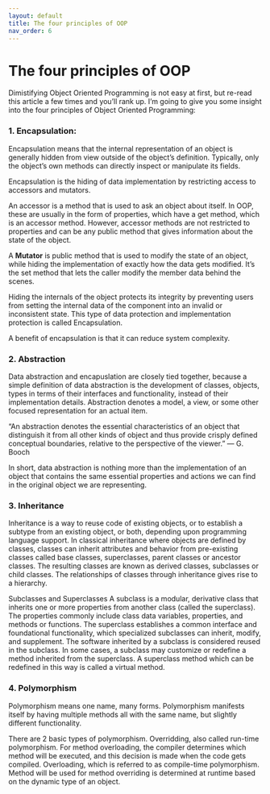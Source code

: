 ```yaml
---
layout: default
title: The four principles of OOP
nav_order: 6
---
```




# The four principles of OOP

Dimistifying Object Oriented Programming is not easy at first, but re-read this article a few times and you’ll rank up. I’m going to give you some insight into the four principles of Object Oriented Programming:

### 1. Encapsulation:

Encapsulation means that the internal representation of an object is generally hidden from view outside of the object’s definition. Typically, only the object’s own methods can directly inspect or manipulate its fields.

Encapsulation is the hiding of data implementation by restricting access to accessors and mutators.

An accessor is a method that is used to ask an object about itself. In OOP, these are usually in the form of properties, which have a get method, which is an accessor method. However, accessor methods are not restricted to properties and can be any public method that gives information about the state of the object.

A **Mutator** is public method that is used to modify the state of an object, while hiding the implementation of exactly how the data gets modified. It’s the set method that lets the caller modify the member data behind the scenes.

Hiding the internals of the object protects its integrity by preventing users from setting the internal data of the component into an invalid or inconsistent state. This type of data protection and implementation protection is called Encapsulation.

A benefit of encapsulation is that it can reduce system complexity.

### 2. Abstraction

Data abstraction and encapuslation are closely tied together, because a simple definition of data abstraction is the development of classes, objects, types in terms of their interfaces and functionality, instead of their implementation details. Abstraction denotes a model, a view, or some other focused representation for an actual item.

“An abstraction denotes the essential characteristics of an object that distinguish it from all other kinds of object and thus provide crisply defined conceptual boundaries, relative to the perspective of the viewer.” — G. Booch

In short, data abstraction is nothing more than the implementation of an object that contains the same essential properties and actions we can find in the original object we are representing.

### 3. Inheritance

Inheritance is a way to reuse code of existing objects, or to establish a subtype from an existing object, or both, depending upon programming language support. In classical inheritance where objects are defined by classes, classes can inherit attributes and behavior from pre-existing classes called base classes, superclasses, parent classes or ancestor classes. The resulting classes are known as derived classes, subclasses or child classes. The relationships of classes through inheritance gives rise to a hierarchy.

Subclasses and Superclasses A subclass is a modular, derivative class that inherits one or more properties from another class (called the superclass). The properties commonly include class data variables, properties, and methods or functions. The superclass establishes a common interface and foundational functionality, which specialized subclasses can inherit, modify, and supplement. The software inherited by a subclass is considered reused in the subclass. In some cases, a subclass may customize or redefine a method inherited from the superclass. A superclass method which can be redefined in this way is called a virtual method.

### 4. Polymorphism

Polymorphism means one name, many forms. Polymorphism manifests itself by having multiple methods all with the same name, but slightly different functionality.

There are 2 basic types of polymorphism. Overridding, also called run-time polymorphism. For method overloading, the compiler determines which method will be executed, and this decision is made when the code gets compiled. Overloading, which is referred to as compile-time polymorphism. Method will be used for method overriding is determined at runtime based on the dynamic type of an object.